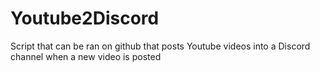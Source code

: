 # Youtube2Discord
Script that can be ran on github that posts Youtube videos into a Discord channel when a new video is posted
